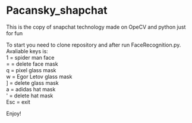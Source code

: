 # Pacansky_shapchat
This is the copy of snapchat technology made on OpeCV and python just for fun

To start you need to clone repository and after run FaceRecognition.py.   
Avaliable keys is:  
1 = spider man face  
= = delete face mask  
q = pixel glass mask  
w = Egor Letov glass mask  
] = delete glass mask  
a = adidas hat mask  
' = delete hat mask  
Esc = exit  

Enjoy!
